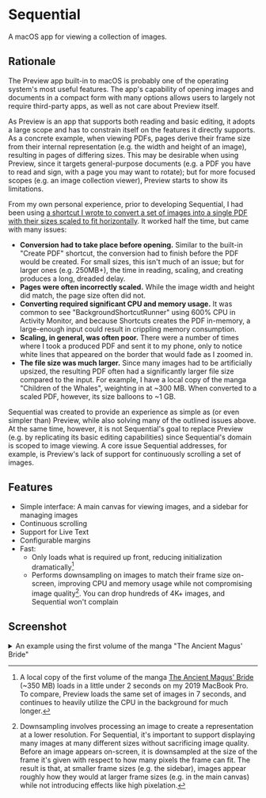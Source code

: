 # Sequential

A macOS app for viewing a collection of images.

## Rationale

The Preview app built-in to macOS is probably one of the operating system's most useful features. The app's capability of opening images and documents in a compact form with many options allows users to largely not require third-party apps, as well as not care about Preview itself.

As Preview is an app that supports both reading and basic editing, it adopts a large scope and has to constrain itself on the features it directly supports. As a concrete example, when viewing PDFs, pages derive their frame size from their internal representation (e.g. the width and height of an image), resulting in pages of differing sizes. This may be desirable when using Preview, since it targets general-purpose documents (e.g. a PDF you have to read and sign, with a page you may want to rotate); but for more focused scopes (e.g. an image collection viewer), Preview starts to show its limitations.

From my own personal experience, prior to developing Sequential, I had been using [a shortcut I wrote to convert a set of images into a single PDF with their sizes scaled to fit horizontally][shortcut]. It worked half the time, but came with many issues:
- **Conversion had to take place before opening.** Similar to the built-in "Create PDF" shortcut, the conversion had to finish before the PDF would be created. For small sizes, this isn't much of an issue; but for larger ones (e.g. 250MB+), the time in reading, scaling, and creating produces a long, dreaded delay.
- **Pages were often incorrectly scaled.** While the image width and height did match, the page size often did not.
- **Converting required significant CPU and memory usage.** It was common to see "BackgroundShortcutRunner" using 600% CPU in Activity Monitor, and because Shortcuts creates the PDF in-memory, a large-enough input could result in crippling memory consumption.
- **Scaling, in general, was often poor.** There were a number of times where I took a produced PDF and sent it to my phone, only to notice white lines that appeared on the border that would fade as I zoomed in.
- **The file size was much larger.** Since many images had to be artificially upsized, the resulting PDF often had a significantly larger file size compared to the input. For example, I have a local copy of the manga "Children of the Whales", weighting in at ~300 MB. When converted to a scaled PDF, however, its size balloons to ~1 GB.

Sequential was created to provide an experience as simple as (or even simpler than) Preview, while also solving many of the outlined issues above. At the same time, however, it is not Sequential's goal to replace Preview (e.g. by replicating its basic editing capabilities) since Sequential's domain is scoped to image viewing. A core issue Sequential addresses, for example, is Preview's lack of support for continuously scrolling a set of images.

## Features

- Simple interface: A main canvas for viewing images, and a sidebar for managing images
- Continuous scrolling
- Support for Live Text
- Configurable margins
- Fast:
  - Only loads what is required up front, reducing initialization dramatically[^1]
  - Performs downsampling on images to match their frame size on-screen, improving CPU and memory usage while not compromising image quality[^2]. You can drop hundreds of 4K+ images, and Sequential won't complain

## Screenshot

<details>
  <summary>An example using the first volume of the manga "The Ancient Magus' Bride"</summary>
  
  <img src="Documentation/Screenshot.png" alt="The app showcasing the main canvas with one image, and a sidebar with three images.">
</details>

[^1]: A local copy of the first volume of the manga [The Ancient Magus' Bride](https://en.wikipedia.org/wiki/The_Ancient_Magus%27_Bride) (~350 MB) loads in a little under 2 seconds on my 2019 MacBook Pro. To compare, Preview loads the same set of images in 7 seconds, and continues to heavily utilize the CPU in the background for much longer.
[^2]: Downsampling involves processing an image to create a representation at a lower resolution. For Sequential, it's important to support displaying many images at many different sizes without sacrificing image quality. Before an image appears on-screen, it is downsampled at the size of the frame it's given with respect to how many pixels the frame can fit. The result is that, at smaller frame sizes (e.g. the sidebar), images appear roughly how they would at larger frame sizes (e.g. in the main canvas) while not introducing effects like high pixelation. 

[shortcut]: https://kyleerhabor.com/convert-images-to-same-width-pdf.shortcut
